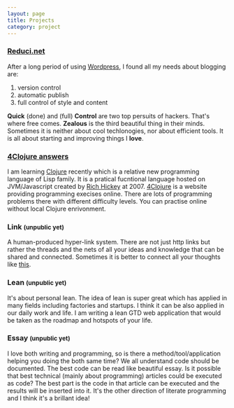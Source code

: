 ```yaml
---
layout: page
title: Projects
category: project
---
```



### [Reduci.net][reduci]


After a long period of using [Wordpress](http://www.wordpress.com), I found all my needs about blogging are:

1. version control
2. automatic publish
3. full control of style and content

**Quick** (done) and (full) **Control** are two top persuits of hackers. That's where free comes. **Zealous** is the third beautiful thing in their minds. Sometimes it is neither about cool techlonogies, nor about efficient tools. It is all about starting and improving things I **love**.



### [4Clojure answers][4clj-ans]

I am learning [Clojure][clj] recently which is a relative new programming language of Lisp family. It is a pratical fucntional language hosted on JVM/Javascript created by [Rich Hickey][richhickey] at 2007. [4Clojure][4clj] is a website providing programming execises online. There are lots of programming problems there with different difficulty levels. You can practise online without local Clojure enrivonment.



### Link <small>(unpublic yet)</small>


A human-produced hyper-link system. There are not just http links but rather the threads and the nets of all your ideas and knowledge that can be shared and connected. Sometimes it is better to connect all your thoughts like [this](/map/reducer.html).


### Lean <small>(unpublic yet)</small>

It\'s about personal lean. The idea of lean is super great which has applied in many fields including factories and startups. I think it can be also applied in our daily work and life. I am writing a lean GTD web application that would be taken as the roadmap and hotspots of your life.


### Essay <small>(unpublic yet)</small>

I love both writing and programming, so is there a method/tool/application helping you doing the both same time? We all understand code should be documented. The best code can be read like beautiful essay. Is it possible that best technical (mainly about programming) articles could be executed as code? The best part is the code in that article can be executed and the results will be inserted into it. It\'s the other direction of literate programming and I think it\'s a brillant idea!





[4clj-ans]: https://github.com/legendsland/4clojure-answers
[clj]: http://clojure.org
[richhickey]: https://github.com/richhickey
[4clj]: http://www.4clojure.com/
[reduci]: http://reduci.net
[g]: http://www.google.com
[blog-hacker]: http://tom.preston-werner.com/2008/11/17/blogging-like-a-hacker.html

